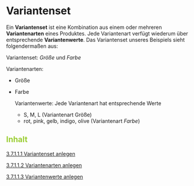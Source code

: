 # Variantenset

Ein **Variantenset** ist eine Kombination aus einem oder mehreren **Variantenarten** eines Produktes. Jede Variantenart verfügt wiederum über entsprechende **Variantenwerte**.
Das Variantenset unseres Beispiels sieht folgendermaßen aus:

Variantenset: *Größe* und *Farbe*
    
Variantenarten:
* Größe
* Farbe
    
    Variantenwerte: Jede Variantenart hat entsprechende Werte
    * S, M, L (Variantenart Größe)
    * rot, pink, gelb, indigo, olive (Variantenart *Farbe*)


## <span style="color:#9ACD32">Inhalt</span>


[3.7.1.1.1 Variantenset anlegen](variantenset_anlegen.md)

[3.7.1.1.2 Variantenarten anlegen](variantenarten_anlegen.md)

[3.7.1.1.3 Variantenwerte anlegen](variantenwerte_anlegen.md)



    
